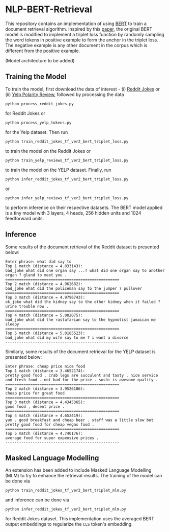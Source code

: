# NLP-BERT-Retrieval

This repository contains an implementation of using [BERT](https://arxiv.org/abs/1810.04805) to train a document retrieval algorithm. Inspired by this [paper](https://arxiv.org/abs/2007.15651), the original BERT model is modified to implement a triplet loss function by randomly sampling the word tokens in positive example to form the anchor in the triplet loss. The negative example is any other document in the corpus which is different from the positive example. 

(Model architecture to be added)

## Training the Model
To train the model, first download the data of interest - (i) [Reddit Jokes](https://github.com/taivop/joke-dataset) or (ii) [Yelp Polarity Review](https://course.fast.ai/datasets), followed by processing the data
```
python process_reddit_jokes.py
```
for Reddit Jokes or
```
python process_yelp_tokens.py
```
for the Yelp dataset. Then run
```
python train_reddit_jokes_tf_ver2_bert_triplet_loss.py
```
to train the model on the Reddit Jokes or
```
python train_yelp_reviews_tf_ver2_bert_triplet_loss.py
```
to train the model on the YELP dataset. Finally, run
```
python infer_reddit_jokes_tf_ver2_bert_triplet_loss.py
```
or 
```
python infer_yelp_reviews_tf_ver2_bert_triplet_loss.py
```
to perform inference on their respective datasets. The BERT model applied is a tiny model with 3 layers, 4 heads, 256 hidden units and 1024 feedforward units.

## Inference
Some results of the document retrieval of the Reddit dataset is presented below:
```
Enter phrase: what did say to
Top 1 match (distance = 4.833143):
bad_joke what did one organ say ...? what did one organ say to another organ ? gland to meet you .
==================================================
Top 2 match (distance = 4.962682):
bad_joke what did the policeman say to the jumper ? pullover
==================================================
Top 3 match (distance = 4.9796743):
ok_joke what did the kidney say to the other kidney when it failed ? urine trouble now .
==================================================
Top 4 match (distance = 5.002075):
bad_joke what did the rastafarian say to the hypnotist jamaican me sleepy
==================================================
Top 5 match (distance = 5.0185523):
bad_joke what did my wife say to me ? i want a divorce
--------------------------------------------------
```
Similarly, some results of the document retrieval for the YELP dataset is presented below:
```
Enter phrase: cheap price nice food
Top 1 match (distance = 3.4652174):
pretty good food , crab legs are succulent and tasty . nice service and fresh food . not bad for the price . sushi is awesome quality .
==================================================
Top 2 match (distance = 3.9526186):
cheap price for great food
==================================================
Top 3 match (distance = 4.4345365):
good food , decent price .
==================================================
Top 4 match (distance = 4.652419):
yum . good breakfast and cheap beer . staff was a little slow but pretty good food for cheap vegas food .
==================================================
Top 5 match (distance = 4.740176):
average food for super expensive prices .
--------------------------------------------------
```
## Masked Language Modelling
An extension has been added to include Masked Language Modelling (MLM) to try to enhance the retrieval results. The training of the model can be done via
```
python train_reddit_jokes_tf_ver2_bert_triplet_mlm.py
```
and inference can be done via
```
python infer_reddit_jokes_tf_ver2_bert_triplet_mlm.py
```
for Reddit Jokes dataset. This implementation uses the averaged BERT output embeddings to regularize the `CLS` token's embedding.

